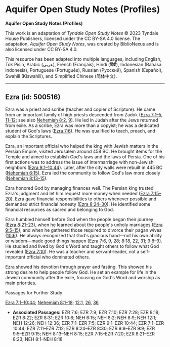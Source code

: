 # Aquifer Open Study Notes (Profiles)

**Aquifer Open Study Notes (Profiles)**

This work is an adaptation of *Tyndale Open Study Notes* © 2023 Tyndale House Publishers, licensed under the CC BY\-SA 4\.0 license. The adaptation, *Aquifer Open Study Notes*, was created by BiblioNexus and is also licensed under CC BY\-SA 4\.0\.

This resource has been adapted into multiple languages, including English, Tok Pisin, Arabic (عربي), French (Français), Hindi (हिंदी), Indonesian (Bahasa Indonesia), Portuguese (Português), Russian (Русский), Spanish (Español), Swahili (Kiswahili), and Simplified Chinese (简体中文).



--------------------------------

## Ezra (id: 500516)

Ezra was a priest and scribe (teacher and copier of Scripture). He came from an important family of high priests descended from Zadok ([Ezra 7:1–5](https://ref.ly/Ezra7:1-Ezra7:5), [11–12](https://ref.ly/Ezra7:11-Ezra7:12); see also [Nehemiah 8:2](https://ref.ly/Neh8:2), [9](https://ref.ly/Neh8:9)). He led in Judah after the Jews returned from exile. As a scribe, Ezra was more than a copyist; he was a dedicated student of God's laws ([Ezra 7:6](https://ref.ly/Ezra7:6)). He was qualified to teach, preach, and explain the Scriptures.

Ezra, an important official who helped the king with Jewish matters in the Persian Empire, visited Jerusalem around 458 BC. He brought items for the Temple and aimed to establish God's laws and the laws of Persia. One of his first actions was to address the issue of intermarriage with non\-Jewish neighbors ([Ezra 9:1–10:44](https://ref.ly/Ezra9:1-Ezra10:44)). Later, after the city walls were rebuilt in 445 BC ([Nehemiah 6:15](https://ref.ly/Neh6:15)), Ezra led the community to follow God's law more closely ([Nehemiah 8:13–15](https://ref.ly/Neh8:13-Neh8:15)).

Ezra honored God by managing finances well. The Persian king trusted Ezra's judgment and let him request more money when needed ([Ezra 7:15–20](https://ref.ly/Ezra7:15-Ezra7:20)). Ezra gave financial responsibilities to others whenever possible and demanded strict financial honesty ([Ezra 8:24–30](https://ref.ly/Ezra8:24-Ezra8:30)). He identified some financial resources as sacred and belonging to God.

Ezra humbled himself before God when the people began their journey ([Ezra 8:21–23](https://ref.ly/Ezra8:21-Ezra8:23)), when he learned about the people's unholy marriages ([Ezra 9:5–15](https://ref.ly/Ezra9:5-Ezra9:15)), and when he gathered those required to divorce their pagan wives ([10:6](https://ref.ly/Ezra10:6)). He always recognized that God's gracious hand—not his own ability or wisdom—made good things happen ([Ezra 7:6](https://ref.ly/Ezra7:6), [9](https://ref.ly/Ezra7:9), [28](https://ref.ly/Ezra7:28); [8:18](https://ref.ly/Ezra8:18), [22](https://ref.ly/Ezra8:22), [31](https://ref.ly/Ezra8:31); [9:8–9](https://ref.ly/Ezra9:8-Ezra9:9)). He studied and lived by God's Word and taught others to follow what God revealed ([Ezra 7:10](https://ref.ly/Ezra7:10)). He was a teacher and servant\-leader, not a self\-important official who dominated others.

Ezra showed his devotion through prayer and fasting. This showed his strong desire to help people follow God. He set an example for life in the Jewish community after the exile, focusing on God's Word and worship as main priorities.

Passages for Further Study

[Ezra 7:1–10:44](https://ref.ly/Ezra7:1-Ezra10:44); [Nehemiah 8:1–18](https://ref.ly/Neh8:1-Neh8:18); [12:1](https://ref.ly/Neh12:1), [26](https://ref.ly/Neh12:26), [36](https://ref.ly/Neh12:36)

* **Associated Passages:** EZR 7:6; EZR 7:9; EZR 7:10; EZR 7:28; EZR 8:18; EZR 8:22; EZR 8:31; EZR 10:6; NEH 6:15; NEH 8:2; NEH 8:9; NEH 12:1; NEH 12:26; NEH 12:36; EZR 7:1–EZR 7:5; EZR 9:1–EZR 10:44; EZR 7:1–EZR 10:44; EZR 7:11–EZR 7:12; EZR 8:24–EZR 8:30; EZR 9:8–EZR 9:9; EZR 9:5–EZR 9:15; NEH 8:13–NEH 8:15; EZR 7:15–EZR 7:20; EZR 8:21–EZR 8:23; NEH 8:1–NEH 8:18

